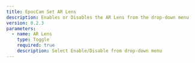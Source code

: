 ```yaml
---
title: EpocCam Set AR Lens
description: Enables or Disables the AR Lens from the drop-down menu
version: 0.2.3
parameters:
  - name: AR Lens
    type: Toggle
    required: true
    description: Select Enable/Disable from drop-down menu
---
```

